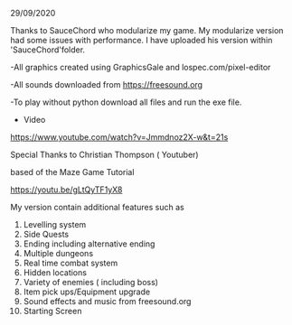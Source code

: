 
29/09/2020


Thanks to SauceChord who modularize my game. My modularize version had some issues with performance. I have uploaded his version within 'SauceChord'folder.  

-All graphics created using GraphicsGale and lospec.com/pixel-editor

-All sounds downloaded from https://freesound.org

-To play without python download all files and run the exe file.

- Video

https://www.youtube.com/watch?v=Jmmdnoz2X-w&t=21s

Special Thanks to Christian Thompson ( Youtuber)

based of the Maze Game Tutorial 

https://youtu.be/gLtQyTF1yX8

My version contain additional features such as

1) Levelling system 
2) Side Quests
3) Ending including alternative ending 
4) Multiple dungeons
5) Real time combat system 
6) Hidden locations
7) Variety of enemies ( including boss) 
8) Item pick ups/Equipment upgrade
9) Sound effects and music from freesound.org 
10) Starting Screen 



